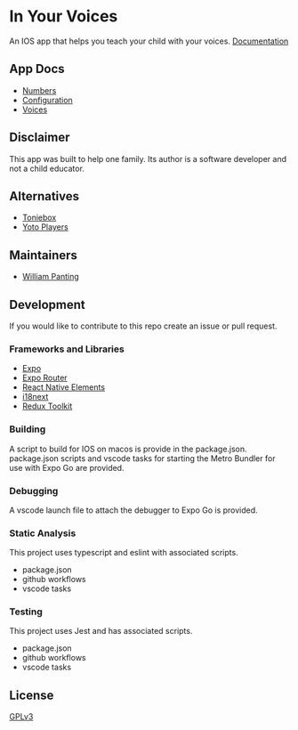 # In Your Voices

An IOS app that helps you teach your child with your voices.
[Documentation](https://willtp87.github.io/in-your-voices/)

## App Docs

* [Numbers](./docs/numbers.md)
* [Configuration](./docs/config.md)
* [Voices](./docs/voices.md)

## Disclaimer

This app was built to help one family. Its author is a software developer and not a child educator.

## Alternatives

* [Toniebox](https://tonies.com/en-eu/tonieboxes/)
* [Yoto Players](https://ca.yotoplay.com/)

## Maintainers

* [William Panting](https://github.com/willtp87)

## Development

If you would like to contribute to this repo create an issue or pull request.

### Frameworks and Libraries

* [Expo](https://expo.dev/)
* [Expo Router](https://docs.expo.dev/router/introduction/)
* [React Native Elements](https://reactnativeelements.com/docs)
* [i18next](https://www.i18next.com/)
* [Redux Toolkit](https://redux-toolkit.js.org/)

### Building

A script to build for IOS on macos is provide in the package.json.
package.json scripts and vscode tasks for starting the Metro Bundler for use with Expo Go are provided.

### Debugging

A vscode launch file to attach the debugger to Expo Go is provided.

### Static Analysis

This project uses typescript and eslint with associated scripts.

* package.json
* github workflows
* vscode tasks

### Testing

This project uses Jest and has associated scripts.

* package.json
* github workflows
* vscode tasks

## License

[GPLv3](http://www.gnu.org/licenses/gpl-3.0.txt)
